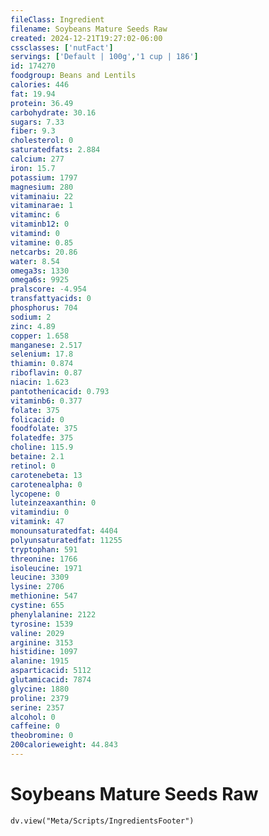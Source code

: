 ```yaml
---
fileClass: Ingredient
filename: Soybeans Mature Seeds Raw
created: 2024-12-21T19:27:02-06:00
cssclasses: ['nutFact']
servings: ['Default | 100g','1 cup | 186']
id: 174270
foodgroup: Beans and Lentils
calories: 446
fat: 19.94
protein: 36.49
carbohydrate: 30.16
sugars: 7.33
fiber: 9.3
cholesterol: 0
saturatedfats: 2.884
calcium: 277
iron: 15.7
potassium: 1797
magnesium: 280
vitaminaiu: 22
vitaminarae: 1
vitaminc: 6
vitaminb12: 0
vitamind: 0
vitamine: 0.85
netcarbs: 20.86
water: 8.54
omega3s: 1330
omega6s: 9925
pralscore: -4.954
transfattyacids: 0
phosphorus: 704
sodium: 2
zinc: 4.89
copper: 1.658
manganese: 2.517
selenium: 17.8
thiamin: 0.874
riboflavin: 0.87
niacin: 1.623
pantothenicacid: 0.793
vitaminb6: 0.377
folate: 375
folicacid: 0
foodfolate: 375
folatedfe: 375
choline: 115.9
betaine: 2.1
retinol: 0
carotenebeta: 13
carotenealpha: 0
lycopene: 0
luteinzeaxanthin: 0
vitamindiu: 0
vitamink: 47
monounsaturatedfat: 4404
polyunsaturatedfat: 11255
tryptophan: 591
threonine: 1766
isoleucine: 1971
leucine: 3309
lysine: 2706
methionine: 547
cystine: 655
phenylalanine: 2122
tyrosine: 1539
valine: 2029
arginine: 3153
histidine: 1097
alanine: 1915
asparticacid: 5112
glutamicacid: 7874
glycine: 1880
proline: 2379
serine: 2357
alcohol: 0
caffeine: 0
theobromine: 0
200calorieweight: 44.843
---
```


# Soybeans Mature Seeds Raw

```dataviewjs
dv.view("Meta/Scripts/IngredientsFooter")
```